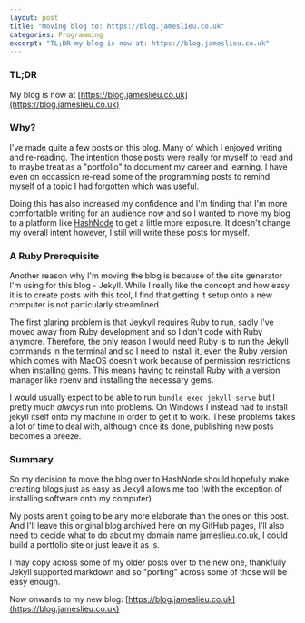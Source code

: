 ```yaml
---
layout: post
title: "Moving blog to: https://blog.jameslieu.co.uk"
categories: Programming
excerpt: "TL;DR my blog is now at: https://blog.jameslieu.co.uk"
---
```


### TL;DR
My blog is now at [https://blog.jameslieu.co.uk](https://blog.jameslieu.co.uk)

### Why?

I've made quite a few posts on this blog. Many of which I enjoyed writing and re-reading. The intention those posts were really for myself to read and to maybe treat as a "portfolio" to document my career and learning. I have even on occassion re-read some of the programming posts to remind myself of a topic I had forgotten which was useful.

Doing this has also increased my confidence and I'm finding that I'm more comfortatble writing for an audience now and so I wanted to move my blog to a platform like [HashNode](https://hashnode.com) to get a little more exposure. It doesn't change my overall intent however, I still will write these posts for myself.

### A Ruby Prerequisite

Another reason why I'm moving the blog is because of the site generator I'm using for this blog - Jekyll. While I really like the concept and how easy it is to create posts with this tool, I find that getting it setup onto a new computer is not particularly streamlined.

The first glaring problem is that Jeykyll requires Ruby to run, sadly I've moved away from Ruby development and so I don't code with Ruby anymore. Therefore, the only reason I would need Ruby is to run the Jekyll commands in the terminal and so I need to install it, even the Ruby version which comes with MacOS doesn't work because of permission restrictions when installing gems. This means having to reinstall Ruby with a version manager like rbenv and installing the necessary gems.

I would usually expect to be able to run `bundle exec jekyll serve` but I pretty much *always* run into problems. On Windows I instead had to install jekyll itself onto my machine in order to get it to work. These problems takes a lot of time to deal with, although once its done, publishing new posts becomes a breeze.

### Summary

So my decision to move the blog over to HashNode should hopefully make creating blogs just as easy as Jekyll allows me too (with the exception of installing software onto my computer)

My posts aren't going to be any more elaborate than the ones on this post. And I'll leave this original blog archived here on my GitHub pages, I'll also need to decide what to do about my domain name jameslieu.co.uk, I could build a portfolio site or just leave it as is.

I may copy across some of my older posts over to the new one, thankfully Jekyll supported markdown and so "porting" across some of those will be easy enough.

Now onwards to my new blog: [https://blog.jameslieu.co.uk](https://blog.jameslieu.co.uk)
